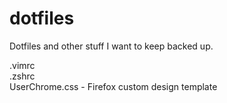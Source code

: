 # dotfiles

Dotfiles and other stuff I want to keep backed up.   

.vimrc  
.zshrc  
UserChrome.css - Firefox custom design template
